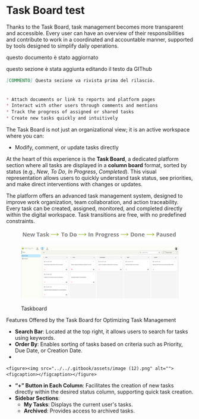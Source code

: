# Task Board test



Thanks to the Task Board, task management becomes more transparent and accessible. Every user can have an overview of their responsibilities and contribute to work in a coordinated and accountable manner, supported by tools designed to simplify daily operations.&#x20;

questo documento è stato aggiornato&#x20;

questo sezione è stata aggiunta editando il testo da GIThub &#x20;

<!-- Questo è un commento invisibile nel file Markdown -->

```md
[COMMENTO] Questa sezione va rivista prima del rilascio.


* Attach documents or link to reports and platform pages
* Interact with other users through comments and mentions
* Track the progress of assigned or shared tasks
* Create new tasks quickly and intuitively

```

The Task Board is not just an organizational view; it is an active workspace where you can:

* Modify, comment, or update tasks directly

At the heart of this experience is the **Task Board**, a dedicated platform section where all tasks are displayed in a **column board** format, sorted by status (e.g., _New_, _To Do_, _In Progress_, _Completed_). This visual representation allows users to quickly understand task status, see priorities, and make direct interventions with changes or updates.

The platform offers an advanced task management system, designed to improve work organization, team collaboration, and action traceability. Every task can be created, assigned, monitored, and completed directly within the digital workspace. Task transitions are free, with no predefined constraints.

<figure><img src="../../.gitbook/assets/image (19).png" alt=""><figcaption></figcaption></figure>

<figure><img src="../../.gitbook/assets/image (11).png" alt=""><figcaption><p>Taskboard</p></figcaption></figure>

Features Offered by the Task Board for Optimizing Task Management

* **Search Bar**: Located at the top right, it allows users to search for tasks using keywords.​
* **Order By**: Enables sorting of tasks based on criteria such as Priority, Due Date, or Creation Date.​
*

    <figure><img src="../../.gitbook/assets/image (12).png" alt=""><figcaption></figcaption></figure>
* **“+” Button in Each Column**: Facilitates the creation of new tasks directly within the desired status column, supporting quick task creation.
* **Sidebar Sections**:
  * **My Tasks**: Displays the current user's tasks.
  * **Archived**: Provides access to archived tasks.​
